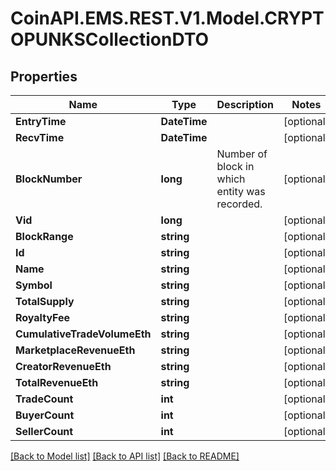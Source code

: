 
# CoinAPI.EMS.REST.V1.Model.CRYPTOPUNKSCollectionDTO

## Properties

Name | Type | Description | Notes
------------ | ------------- | ------------- | -------------
**EntryTime** | **DateTime** |  | [optional] 
**RecvTime** | **DateTime** |  | [optional] 
**BlockNumber** | **long** | Number of block in which entity was recorded. | [optional] 
**Vid** | **long** |  | [optional] 
**BlockRange** | **string** |  | [optional] 
**Id** | **string** |  | [optional] 
**Name** | **string** |  | [optional] 
**Symbol** | **string** |  | [optional] 
**TotalSupply** | **string** |  | [optional] 
**RoyaltyFee** | **string** |  | [optional] 
**CumulativeTradeVolumeEth** | **string** |  | [optional] 
**MarketplaceRevenueEth** | **string** |  | [optional] 
**CreatorRevenueEth** | **string** |  | [optional] 
**TotalRevenueEth** | **string** |  | [optional] 
**TradeCount** | **int** |  | [optional] 
**BuyerCount** | **int** |  | [optional] 
**SellerCount** | **int** |  | [optional] 

[[Back to Model list]](../README.md#documentation-for-models)
[[Back to API list]](../README.md#documentation-for-api-endpoints)
[[Back to README]](../README.md)

